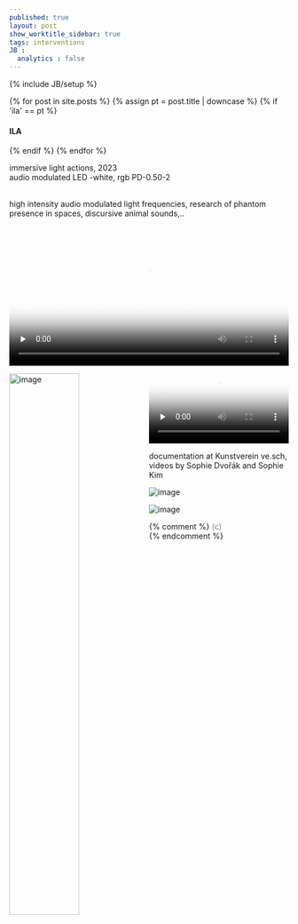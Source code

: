 ```yaml
---
published: true
layout: post
show_worktitle_sidebar: true
tags: interventions
JB :
  analytics : false
---
```


{% include JB/setup %}


<div class="container-parent">
<div class="container-narrow-right">
{% for post in site.posts %}
	{% assign pt = post.title | downcase %}
	{% if 'ila' == pt %}
<h4><a href="{{ BASE_PATH }}{{ post.url }}"></a>ILA</h4>
	{% endif %}
{% endfor %}

<p>
immersive light actions, 2023<br />
audio modulated LED -white, rgb
PD-0.50-2<br />
<br />

high intensity audio modulated light frequencies, research of phantom presence in spaces, discursive animal sounds,..<br />

</p>
</div>


<div class="container-narrow-left">

<video controls preload="none" poster="{{ site.url }}/images/led_vesch_vid_poster.jpg" width="100%" height="auto">
  <source src="{{ site.url }}/images/led_vesch_sm7.mp4" type="video/mp4">
</video>

<p></p>
<img src="{{ site.url }}/images/led_red_sm.jpg" loading="eager" alt="image" width="50%" height="auto" style="float: left">

<video controls preload="none" poster="{{ site.url }}/images/led_vesch_ila_poster.jpg" width="50%" height="auto">
  <source src="{{ site.url }}/images/led_vesch_ila_ffm.mp4" type="video/mp4">
</video>

<p>documentation at Kunstverein ve.sch, videos by Sophie Dvořák and Sophie Kim</p>
<p></p>

<img src="{{ site.url }}/images/led_vesch_cam2_sm.jpg" loading="eager" alt="image">
<p></p>
<img src="{{ site.url }}/images/led_electr_sm.jpg" loading="eager" alt="image">
<p></p>
</div>
</div>




{% comment %}
<font color="grey">(c)<br /></font>
{% endcomment %}